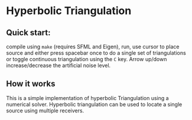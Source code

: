 # Hyperbolic Triangulation

## Quick start:

compile using `make` (requires SFML and Eigen), run, use cursor to place source and either press spacebar once to do a single set of triangulations or toggle continuous triangulation using the `C` key.
Arrow up/down increase/decrease the artificial noise level.

## How it works

This is a simple implementation of hyperbolic Triangulation using a numerical solver. Hyperbolic triangulation can be used to locate a single source using multiple receivers.
